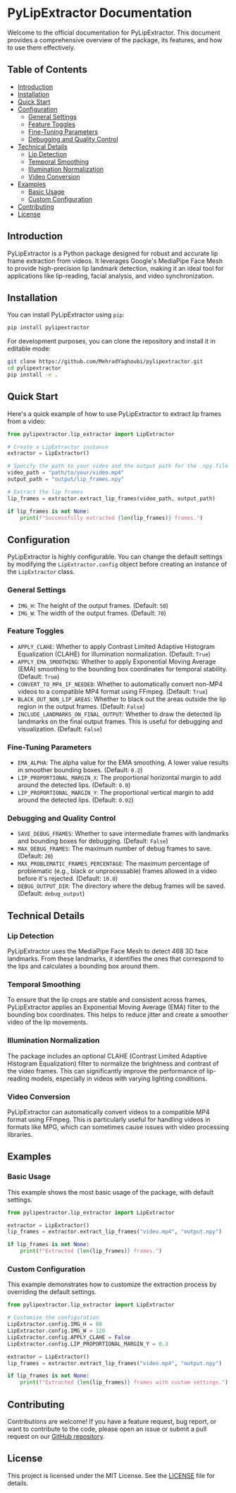 # PyLipExtractor Documentation

Welcome to the official documentation for PyLipExtractor. This document provides a comprehensive overview of the package, its features, and how to use them effectively.

## Table of Contents

- [Introduction](#introduction)
- [Installation](#installation)
- [Quick Start](#quick-start)
- [Configuration](#configuration)
  - [General Settings](#general-settings)
  - [Feature Toggles](#feature-toggles)
  - [Fine-Tuning Parameters](#fine-tuning-parameters)
  - [Debugging and Quality Control](#debugging-and-quality-control)
- [Technical Details](#technical-details)
  - [Lip Detection](#lip-detection)
  - [Temporal Smoothing](#temporal-smoothing)
  - [Illumination Normalization](#illumination-normalization)
  - [Video Conversion](#video-conversion)
- [Examples](#examples)
  - [Basic Usage](#basic-usage)
  - [Custom Configuration](#custom-configuration)
- [Contributing](#contributing)
- [License](#license)

## Introduction

PyLipExtractor is a Python package designed for robust and accurate lip frame extraction from videos. It leverages Google's MediaPipe Face Mesh to provide high-precision lip landmark detection, making it an ideal tool for applications like lip-reading, facial analysis, and video synchronization.

## Installation

You can install PyLipExtractor using `pip`:

```bash
pip install pylipextractor
```

For development purposes, you can clone the repository and install it in editable mode:

```bash
git clone https://github.com/MehradYaghoubi/pylipextractor.git
cd pylipextractor
pip install -e .
```

## Quick Start

Here's a quick example of how to use PyLipExtractor to extract lip frames from a video:

```python
from pylipextractor.lip_extractor import LipExtractor

# Create a LipExtractor instance
extractor = LipExtractor()

# Specify the path to your video and the output path for the .npy file
video_path = "path/to/your/video.mp4"
output_path = "output/lip_frames.npy"

# Extract the lip frames
lip_frames = extractor.extract_lip_frames(video_path, output_path)

if lip_frames is not None:
    print(f"Successfully extracted {len(lip_frames)} frames.")
```

## Configuration

PyLipExtractor is highly configurable. You can change the default settings by modifying the `LipExtractor.config` object before creating an instance of the `LipExtractor` class.

### General Settings

- `IMG_H`: The height of the output frames. (Default: `50`)
- `IMG_W`: The width of the output frames. (Default: `70`)

### Feature Toggles

- `APPLY_CLAHE`: Whether to apply Contrast Limited Adaptive Histogram Equalization (CLAHE) for illumination normalization. (Default: `True`)
- `APPLY_EMA_SMOOTHING`: Whether to apply Exponential Moving Average (EMA) smoothing to the bounding box coordinates for temporal stability. (Default: `True`)
- `CONVERT_TO_MP4_IF_NEEDED`: Whether to automatically convert non-MP4 videos to a compatible MP4 format using FFmpeg. (Default: `True`)
- `BLACK_OUT_NON_LIP_AREAS`: Whether to black out the areas outside the lip region in the output frames. (Default: `False`)
- `INCLUDE_LANDMARKS_ON_FINAL_OUTPUT`: Whether to draw the detected lip landmarks on the final output frames. This is useful for debugging and visualization. (Default: `False`)

### Fine-Tuning Parameters

- `EMA_ALPHA`: The alpha value for the EMA smoothing. A lower value results in smoother bounding boxes. (Default: `0.2`)
- `LIP_PROPORTIONAL_MARGIN_X`: The proportional horizontal margin to add around the detected lips. (Default: `0.0`)
- `LIP_PROPORTIONAL_MARGIN_Y`: The proportional vertical margin to add around the detected lips. (Default: `0.02`)

### Debugging and Quality Control

- `SAVE_DEBUG_FRAMES`: Whether to save intermediate frames with landmarks and bounding boxes for debugging. (Default: `False`)
- `MAX_DEBUG_FRAMES`: The maximum number of debug frames to save. (Default: `20`)
- `MAX_PROBLEMATIC_FRAMES_PERCENTAGE`: The maximum percentage of problematic (e.g., black or unprocessable) frames allowed in a video before it's rejected. (Default: `10.0`)
- `DEBUG_OUTPUT_DIR`: The directory where the debug frames will be saved. (Default: `debug_output`)

## Technical Details

### Lip Detection

PyLipExtractor uses the MediaPipe Face Mesh to detect 468 3D face landmarks. From these landmarks, it identifies the ones that correspond to the lips and calculates a bounding box around them.

### Temporal Smoothing

To ensure that the lip crops are stable and consistent across frames, PyLipExtractor applies an Exponential Moving Average (EMA) filter to the bounding box coordinates. This helps to reduce jitter and create a smoother video of the lip movements.

### Illumination Normalization

The package includes an optional CLAHE (Contrast Limited Adaptive Histogram Equalization) filter to normalize the brightness and contrast of the video frames. This can significantly improve the performance of lip-reading models, especially in videos with varying lighting conditions.

### Video Conversion

PyLipExtractor can automatically convert videos to a compatible MP4 format using FFmpeg. This is particularly useful for handling videos in formats like MPG, which can sometimes cause issues with video processing libraries.

## Examples

### Basic Usage

This example shows the most basic usage of the package, with default settings.

```python
from pylipextractor.lip_extractor import LipExtractor

extractor = LipExtractor()
lip_frames = extractor.extract_lip_frames("video.mp4", "output.npy")

if lip_frames is not None:
    print(f"Extracted {len(lip_frames)} frames.")
```

### Custom Configuration

This example demonstrates how to customize the extraction process by overriding the default settings.

```python
from pylipextractor.lip_extractor import LipExtractor

# Customize the configuration
LipExtractor.config.IMG_H = 80
LipExtractor.config.IMG_W = 120
LipExtractor.config.APPLY_CLAHE = False
LipExtractor.config.LIP_PROPORTIONAL_MARGIN_Y = 0.3

extractor = LipExtractor()
lip_frames = extractor.extract_lip_frames("video.mp4", "output.npy")

if lip_frames is not None:
    print(f"Extracted {len(lip_frames)} frames with custom settings.")
```

## Contributing

Contributions are welcome! If you have a feature request, bug report, or want to contribute to the code, please open an issue or submit a pull request on our [GitHub repository](https://github.com/MehradYaghoubi/pylipextractor).

## License

This project is licensed under the MIT License. See the [LICENSE](https://github.com/MehradYaghoubi/pylipextractor/blob/main/LICENSE) file for details.

